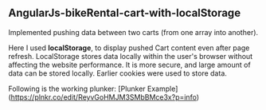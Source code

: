 
## AngularJs-bikeRental-cart-with-localStorage

Implemented pushing data between two carts (from one array into another).

Here I used **localStorage**, to display pushed Cart content even after page refresh. LocalStorage stores data locally within the user's browser without affecting the website performance. It is more secure, and large amount of data can be stored locally. Earlier cookies were used to store data.


Following is the working plunker: [Plunker Example] (https://plnkr.co/edit/ReyvGoHMJM3SMbBMce3x?p=info)
